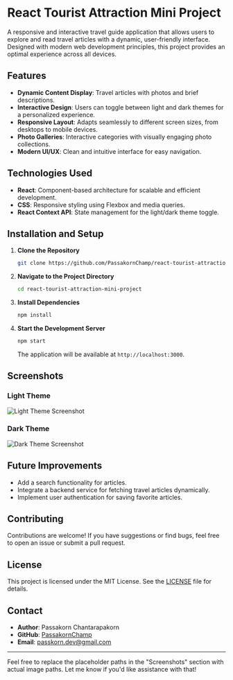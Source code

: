 
# React Tourist Attraction Mini Project

A responsive and interactive travel guide application that allows users to explore and read travel articles with a dynamic, user-friendly interface. Designed with modern web development principles, this project provides an optimal experience across all devices.

## Features

- **Dynamic Content Display**: Travel articles with photos and brief descriptions.
- **Interactive Design**: Users can toggle between light and dark themes for a personalized experience.
- **Responsive Layout**: Adapts seamlessly to different screen sizes, from desktops to mobile devices.
- **Photo Galleries**: Interactive categories with visually engaging photo collections.
- **Modern UI/UX**: Clean and intuitive interface for easy navigation.

## Technologies Used

- **React**: Component-based architecture for scalable and efficient development.
- **CSS**: Responsive styling using Flexbox and media queries.
- **React Context API**: State management for the light/dark theme toggle.

## Installation and Setup

1. **Clone the Repository**  
   ```bash
   git clone https://github.com/PassakornChamp/react-tourist-attraction-mini-project.git
   ```
2. **Navigate to the Project Directory**  
   ```bash
   cd react-tourist-attraction-mini-project
   ```
3. **Install Dependencies**  
   ```bash
   npm install
   ```
4. **Start the Development Server**  
   ```bash
   npm start
   ```
   The application will be available at `http://localhost:3000`.

## Screenshots

### Light Theme
![Light Theme Screenshot](path-to-light-theme-screenshot)

### Dark Theme
![Dark Theme Screenshot](path-to-dark-theme-screenshot)

## Future Improvements

- Add a search functionality for articles.
- Integrate a backend service for fetching travel articles dynamically.
- Implement user authentication for saving favorite articles.

## Contributing

Contributions are welcome! If you have suggestions or find bugs, feel free to open an issue or submit a pull request.

## License

This project is licensed under the MIT License. See the [LICENSE](LICENSE) file for details.

## Contact

- **Author**: Passakorn Chantarapakorn  
- **GitHub**: [PassakornChamp](https://github.com/PassakornChamp)  
- **Email**: passkorn.dev@gmail.com  

---

Feel free to replace the placeholder paths in the "Screenshots" section with actual image paths. Let me know if you'd like assistance with that!
